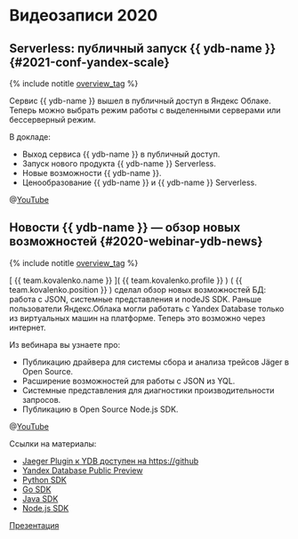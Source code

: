 # Видеозаписи 2020

## Serverless: публичный запуск {{ ydb-name }} {#2021-conf-yandex-scale}

{% include notitle [overview_tag](../_includes/tags.md#overview) %}

Сервис {{ ydb-name }} вышел в публичный доступ в Яндекс Облаке. Теперь можно выбрать режим работы с выделенными серверами или бессерверный режим.

В докладе:

* Выход сервиса {{ ydb-name }} в публичный доступ.
* Запуск нового продукта {{ ydb-name }} Serverless.
* Новые возможности {{ ydb-name }}.
* Ценообразование {{ ydb-name }} и {{ ydb-name }} Serverless.

@[YouTube](https://www.youtube.com/watch?v=PD0wjTueIeA&t=9025s)

## Новости {{ ydb-name }} — обзор новых возможностей {#2020-webinar-ydb-news}

{% include notitle [overview_tag](../_includes/tags.md#overview) %}

[ {{ team.kovalenko.name }} ]( {{ team.kovalenko.profile }} ) ( {{ team.kovalenko.position }} ) сделал обзор новых возможностей БД: работа с JSON, системные представления и nodeJS SDK. Раньше пользователи Яндекс.Облака могли работать с Yandex Database только из виртуальных машин на платформе. Теперь это возможно через интернет.

Из вебинара вы узнаете про:

* Публикацию драйвера для системы сбора и анализа трейсов Jäger в Open Source.
* Расширение возможностей для работы с JSON из YQL.
* Системные представления для диагностики производительности запросов.
* Публикацию в Open Source Node.js SDK.

@[YouTube](https://youtu.be/6LMH4Q4uGBU)

Ссылки на материалы:

* [Jaeger Plugin к YDB доступен на https://github](https://github.com/yandex-cloud/jaeger-ydb-store)
* [Yandex Database Public Preview](cloud.yandex.ru/services/ydb)
* [Python SDK](https://github.com/yandex-cloud/ydb-python-sdk)
* [Go SDK](https://github.com/yandex-cloud/ydb-go-sdk)
* [Java SDK](https://github.com/yandex-cloud/ydb-java-sdk)
* [Node.js SDK](https://github.com/yandex-cloud/ydb-nodejs-sdk)

[Презентация](https://presentations.ydb.tech/2020/ru/webinar_ydb/presentation.pdf)
